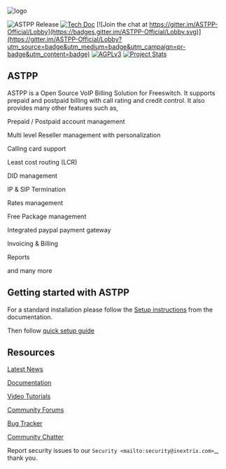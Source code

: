 ![logo](http://www.astppbilling.org/wp-content/uploads/2017/03/astpp-logo-big.png)

![ASTPP Release](https://img.shields.io/badge/Version-3.5-brightgreen.svg)
[![Tech Doc](https://img.shields.io/badge/Docs-3.5-green.svg)](http://astpp.readthedocs.io)
[![Join the chat at https://gitter.im/ASTPP-Official/Lobby](https://badges.gitter.im/ASTPP-Official/Lobby.svg)](https://gitter.im/ASTPP-Official/Lobby?utm_source=badge&utm_medium=badge&utm_campaign=pr-badge&utm_content=badge)
[![AGPLv3](https://img.shields.io/badge/license-AGPLv3-blue.svg?style=flat-square)](https://raw.githubusercontent.com/iNextrix/ASTPP/v3.5/LICENSE)
[![Project Stats](https://www.openhub.net/p/astpp/widgets/project_thin_badge.gif)](https://www.openhub.net/p/astpp)

ASTPP
-----

ASTPP is a Open Source VoIP Billing Solution for Freeswitch. It supports prepaid and postpaid billing with call rating and credit control. It also provides many other features such as,

Prepaid / Postpaid account management

Multi level Reseller management with personalization

Calling card support

Least cost routing (LCR)

DID management

IP & SIP Termination 

Rates management

Free Package management

Integrated paypal payment gateway

Invoicing & Billing

Reports

and many more


Getting started with ASTPP
--------------------------
For a standard installation please follow the <a href="http://astpp.readthedocs.io/en/v3.5/Installation/installation.html">Setup instructions</a>
from the documentation.

Then follow <a href="http://astpp.readthedocs.io/en/v3.5/Installation/quick_start.html">quick setup guide</a>


Resources
---------

<a href="http://www.astppbilling.org/latest-news/">Latest News</a>

<a href="http://astpp.readthedocs.io">Documentation</a>

<a href="http://www.astppbilling.org/gallery/">Video Tutorials</a>

<a href="https://groups.google.com/forum/#!forum/astpp">Community Forums</a>

<a href="http://github.com/iNextrix/ASTPP/issues">Bug Tracker</a>

<a href="https://gitter.im/ASTPP-Official/Lobby">Community Chatter</a>

Report security issues to our `Security <mailto:security@inextrix.com>`_, thank you.
